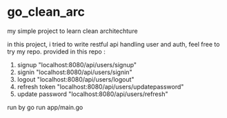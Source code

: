# go_clean_arc
my simple project to learn clean architechture

in this project, i tried to write restful api handling user and auth, feel free to try my repo.
provided in this repo :

1. signup           "localhost:8080/api/users/signup"
2. signin           "localhost:8080/api/users/signin"
3. logout           "localhost:8080/api/users/logout"
4. refresh token    "localhost:8080/api/users/updatepassword"
5. update password  "localhost:8080/api/users/refresh"

run by go run app/main.go
